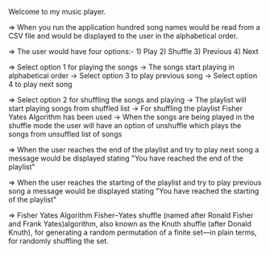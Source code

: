 Welcome to my music player.

=> When you run the application hundred song names would be read from a CSV file and would be displayed to the user in the alphabetical order.

=> The user would have four options:-
    1) Play
    2) Shuffle
    3) Previous
    4) Next

=> Select option 1 for playing the songs
    -> The songs start playing in alphabetical order
    -> Select option 3 to play previous song
    -> Select option 4 to play next song

=> Select option 2 for shuffling the songs and playing
    -> The playlist will start playing songs from shuffled list
    -> For shuffling the playlist Fisher Yates Algorithm has been used
    -> When the songs are being played in the shuffle mode the user will have an option of unshuffle
       which plays the songs from unsuffled list of songs

=> When the user reaches the end of the playlist and try to play next song a message would
   be displayed stating "You have reached the end of the playlist"

=> When the user reaches the starting of the playlist and try to play previous song a message would
   be displayed stating "You have reached the starting of the playlist"

=> Fisher Yates Algorithm
    Fisher–Yates shuffle (named after Ronald Fisher and Frank Yates)algorithm, also known as the
    Knuth shuffle (after Donald Knuth), for generating a random permutation of a finite set—in plain terms,
    for randomly shuffling the set.

